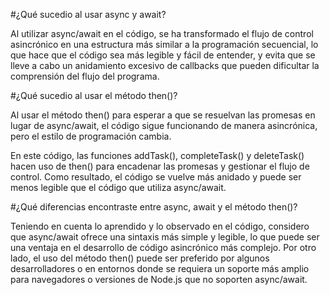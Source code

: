 #¿Qué sucedio al usar async y await?

Al utilizar async/await en el código, se ha transformado el flujo de control asincrónico en una estructura más similar a la programación secuencial, lo que hace que el código sea más legible y fácil de entender, y evita que se lleve a cabo un anidamiento excesivo de callbacks que pueden dificultar la comprensión del flujo del programa.


#¿Qué sucedio al usar el método then()?

Al usar el método then() para esperar a que se resuelvan las promesas en lugar de async/await, el código sigue funcionando de manera asincrónica, pero el estilo de programación cambia.

En este código, las funciones addTask(), completeTask() y deleteTask() hacen uso de then() para encadenar las promesas y gestionar el flujo de control. Como resultado, el código se vuelve más anidado y puede ser menos legible que el código que utiliza async/await.


#¿Qué diferencias encontraste entre async, await y el método then()?

Teniendo en cuenta lo aprendido y lo observado en el código, considero que async/await ofrece una sintaxis más simple y legible, lo que puede ser una ventaja en el desarrollo de código asincrónico más complejo. Por otro lado, el uso del método then() puede ser preferido por algunos desarrolladores o en entornos donde se requiera un soporte más amplio para navegadores o versiones de Node.js que no soporten async/await.
